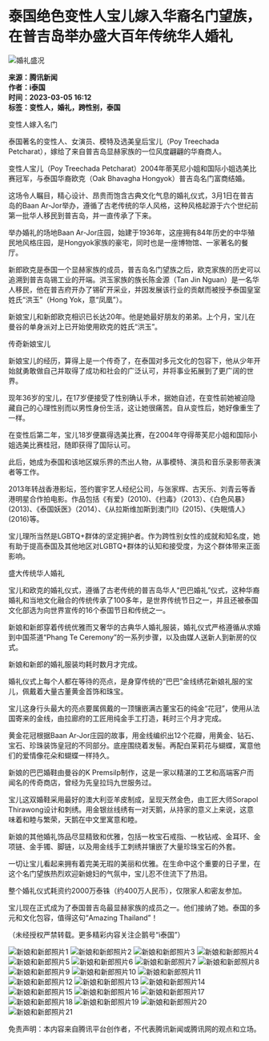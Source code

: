 # 泰国绝色变性人宝儿嫁入华裔名门望族，在普吉岛举办盛大百年传统华人婚礼

![婚礼盛况](https://inews.gtimg.com/newsapp_bt/0/0122113249149_5991/0)

**来源：腾讯新闻**  
**作者：i泰国**  
**时间：2023-03-05 16:12**  
**标签：变性人，婚礼，跨性别，泰国**

变性人嫁入名门

泰国著名的变性人、女演员、模特及选美皇后宝儿（Poy Treechada Petcharat），嫁给了来自普吉岛显赫家族的一位风度翩翩的华裔商人。

变性人宝儿（Poy Treechada Petcharat）2004年蒂芙尼小姐和国际小姐选美比赛冠军，与泰国华裔欧克（Oak Bhavagha Hongyok）普吉岛名门富商结婚。

这场令人瞩目，精心设计、昂贵而饱含古典文化气息的婚礼仪式，3月1日在普吉岛的Baan Ar-Jor举办，遵循了古老传统的华人风格，这种风格起源于六个世纪前第一批华人移民到普吉岛，并一直传承了下来。

举办婚礼的场地Baan Ar-Jor庄园，始建于1936年，这座拥有84年历史的中华殖民地风格庄园，是Hongyok家族的豪宅，同时也是一座博物馆、一家著名的餐厅。

新郎欧克是泰国一个显赫家族的成员，普吉岛名门望族之后，欧克家族的历史可以追溯到普吉岛锡工业的开端。洪玉家族的族长陈金源（Tan Jin Nguan）是一名华人移民，他在普吉府开办了锡矿开采业，并因发展该行业的贡献而被授予泰国皇室姓氏“洪玉”（Hong Yok，意“凤凰”）。

新娘宝儿和新郎欧克相识已长达20年。他是她最好朋友的弟弟。上个月，宝儿在曼谷的单身派对上已开始使用欧克的姓氏“洪玉”。

传奇新娘宝儿

新娘宝儿的经历，算得上是一个传奇了，在泰国对多元文化的包容下，他从少年开始就勇敢做自己并取得了成功和社会的广泛认可，并将事业拓展到了更广阔的世界。

现年36岁的宝儿，在17岁便接受了性别确认手术，据她自述，在变性前她被迫隐藏自己的心理性别而以男性身份生活，这让她很痛苦。自从变性后，她好像重生了一样。

在变性后第二年，宝儿18岁便赢得选美比赛，在2004年夺得蒂芙尼小姐和国际小姐选美比赛桂冠，随即获得了国际认可。

此后，她成为泰国和该地区娱乐界的杰出人物，从事模特、演员和音乐录影带表演者等工作。

2013年转战香港影坛，签约寰宇艺人经纪公司，与张家辉、古天乐、刘青云等香港明星合作拍电影。作品包括《有爱》(2010)、《扫毒》（2013）、《白色风暴》(2013)、《泰国妖医》（2014）、《从拉斯维加斯到澳门II》(2015)、《失眠情人》(2016)等。

宝儿理所当然是LGBTQ+群体的坚定拥护者。作为跨性别女性的成就和知名度，她有助于提高泰国及其他地区对LGBTQ+群体的认知和接受度，为这个群体带来正面影响。

盛大传统华人婚礼

宝儿和欧克的婚礼仪式，遵循了古老传统的普吉岛华人“巴巴婚礼”仪式，这种华裔婚礼和当地文化融合的传统传承了100多年，是世界传统节日之一，并且还被泰国文化部选为向世界宣传的16个泰国节日和传统之一。

新娘和新郎穿着传统优雅而又奢华的古典华人婚礼服装，婚礼仪式严格遵循从求婚到中国茶道“Phang Te Ceremony”的一系列步骤，以及由媒人送新人到新房的仪式。

新娘和新郎的婚礼服装均耗时数月才完成。

婚礼仪式上每个人都在等待的亮点，是身穿传统的“巴巴”金线绣花新娘礼服的宝儿，佩戴着大量古董黄金首饰和珠宝。

宝儿这身行头最大的亮点要属佩戴的一顶镶嵌满古董宝石的纯金“花冠”，使用从法国寄来的金线，由拉廊府的工匠用纯金手工打造，耗时三个月才完成。

黄金花冠根据Baan Ar-Jor庄园的故事，用金线编织出12个花瓣，用黄金、钻石、宝石、珍珠装饰皇冠的不同部分。底座围绕着发髻。再配白茉莉花与蝴蝶，寓意他们的爱情像花朵和蝴蝶一样持久。

新娘的巴巴婚鞋由曼谷的K Premsilp制作，这是一家以精湛的工艺和高端客户而闻名的传奇商店，曾经为先皇拉玛九世服务过。

宝儿这双婚鞋采用最好的澳大利亚羊皮制成，呈现天然金色，由工匠大师Sorapol Thirawong设计和刺绣。用金银丝线绣有一对天鹅，从持家的意义上来说，这意味着和睦与繁荣，天鹅在中文里寓意和睦。

新娘的其他婚礼饰品尽显精致和优雅，包括一枚宝石戒指、一枚钻戒、金耳环、金项链、金手镯、脚链，以及用金线手工刺绣并镶嵌了大量珍珠宝石的外套。

一切让宝儿看起来拥有着完美无瑕的美丽和优雅。在生命中这个重要的日子里，在这个名门望族热烈欢迎新媳妇的气氛中，宝儿忍不住流下了热泪。

整个婚礼仪式耗资约2000万泰铢（约400万人民币），仅限家人和密友参加。

宝儿现在正式成为了泰国普吉岛最显赫家族的成员之一。他们接纳了她。泰国的多元和文化包容，值得这句“Amazing Thailand”！

（未经授权严禁转载。更多精彩内容关注企鹅号“i泰国”）

![新娘和新郎照片1](https://inews.gtimg.com/news_bt/O4r1n8vIVbUpARdCQWRyFQb2DFaHv03s7R6J1theLyAPAAA/641)
![新娘和新郎照片2](https://inews.gtimg.com/news_bt/O26VTQ_SrryHXZaITj7TayradeZIBvffyh1vME4KF-dZoAA/641)
![新娘和新郎照片3](https://inews.gtimg.com/news_bt/OlIPgFvQRiCJfRGxKfRJGIT3fo-fO84OLGkeTrTYD8TW4AA/641)
![新娘和新郎照片4](https://inews.gtimg.com/news_bt/O-Oh5GqRuKHiFK0Ha0U49dsokayNTMGMApqIj6qXLw5r0AA/641)
![新娘和新郎照片5](https://inews.gtimg.com/news_bt/OyfvGmlBI4wCDBU2_ki44SsZ1-k9Oppd7zpUkNgcsKiWEAA/641)
![新娘和新郎照片6](https://inews.gtimg.com/news_bt/O1bmj9TAT_57eIYvHQBjN3MY-YmSWcRYdBzCHTjN3yWQYAA/641)
![新娘和新郎照片7](https://inews.gtimg.com/news_bt/OasRM92RWshZZMsnYuSVJ69eYc3w7IRvsrz5cjF6B0_90AA/641)
![新娘和新郎照片8](https://inews.gtimg.com/news_bt/Otm1cmDyBJ3M9HkZZAgXR_Zhwqdenv-a0cpaBJBMBgs14AA/641)
![新娘和新郎照片9](https://inews.gtimg.com/news_bt/OwJUDLgIQhI5GDm01WIYkB4gU5s8Yq-rs25km4SZUe9lAAA/641)
![新娘和新郎照片10](https://inews.gtimg.com/news_bt/OioCaP_vpZNgShOrU9sTrxRE5l8386h73HdCPLRG0krhQAA/641)
![新娘和新郎照片11](https://inews.gtimg.com/news_bt/OvjkDuNJgvloahUBOKe79OxRD6i0EACXAuq9cBAVHoxXcAA/641)
![新娘和新郎照片12](https://inews.gtimg.com/news_bt/OMd29Kpyffacj0J6LDon0c2kIry0IDP6-snRgI7LC2JfAAA/641)
![新娘和新郎照片13](https://inews.gtimg.com/news_bt/O9a45zMLXzNobSqK8M94vJMxoWZupxtMMlbE9hmUTXTvQAA/641)
![新娘和新郎照片14](https://inews.gtimg.com/news_bt/OcoACLtmv8EAmEe-uDbTow49r79J32LD1EWH17sDj8IEwAA/641)
![新娘和新郎照片15](https://inews.gtimg.com/news_bt/OXgOk9hQTYe-THULu-u_FJ4DUI4NvbnjBV-8j9lQjkAvgAA/641)
![新娘和新郎照片16](https://inews.gtimg.com/news_bt/Ofrkne3Jw2qswLImKWNaFZ7ViIxzuml2Ntu-gU7RE0GwsAA/641)
![新娘和新郎照片17](https://inews.gtimg.com/news_bt/Ot_zAdAhbvdxdM-ud_ckYbWKebozz4ru7212O3wDbtZeMAA/641)
![新娘和新郎照片18](https://inews.gtimg.com/news_bt/OiiLNGXczz61VtEXiVKr2cIuhdAwIVs1_tAYwkdaY99VYAA/641)
![新娘和新郎照片19](https://inews.gtimg.com/news_bt/OyOsr0wa6tbbaiNHZca-IwkK64q9VuDmZgd5-ol-_HoVIAA/641)
![新娘和新郎照片20](https://inews.gtimg.com/news_bt/OqYylbB-SgwhnNfJhzfuP9a6vgvAgOYXewJkAFbaTc4kwAA/641)
![新娘和新郎照片21](https://inews.gtimg.com/news_bt/OSaMG6hrbuHu6qUyYtx2zA4xso6Juy_aDGvmIpaT6FYu8AA/641)

免责声明：本内容来自腾讯平台创作者，不代表腾讯新闻或腾讯网的观点和立场。
<!-- tcd_original_link https://news.qq.com/rain/a/20230305A049KF00 -->
